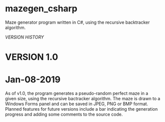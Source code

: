 # mazegen_csharp
Maze generator program written in C#, using the recursive backtracker algorithm.

*VERSION HISTORY*

# VERSION 1.0 #
# Jan-08-2019 #

As of v1.0, the program generates a pseudo-random perfect maze in a given size, using the recursive bactracker algorithm.
The maze is drawn to a Windows Forms panel and can be saved in JPEG, PNG or BMP format.
Planned features for future versions include a bar indicating the generation progress and adding some comments to the source code.
